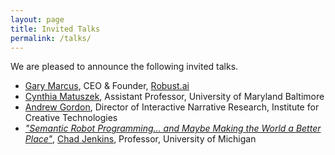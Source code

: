 ```yaml
---
layout: page
title: Invited Talks
permalink: /talks/
---
```


We are pleased to announce the following invited talks.

- [Gary Marcus](http://garymarcus.com/), CEO & Founder, [Robust.ai](https://www.robust.ai/)
- [Cynthia Matuszek](https://www.csee.umbc.edu/~cmat/), Assistant Professor, University of Maryland Baltimore
- [Andrew Gordon](https://ict.usc.edu/news/experts/andrew-gordon/), Director of Interactive Narrative Research, Institute for Creative Technologies
- [_"Semantic Robot Programming... and Maybe Making the World a Better Place"_](https://advancesincognitivesystems.github.io/acs/speakers/chad_jenkins/), [Chad Jenkins](https://web.eecs.umich.edu/~ocj/), Professor, University of Michigan
